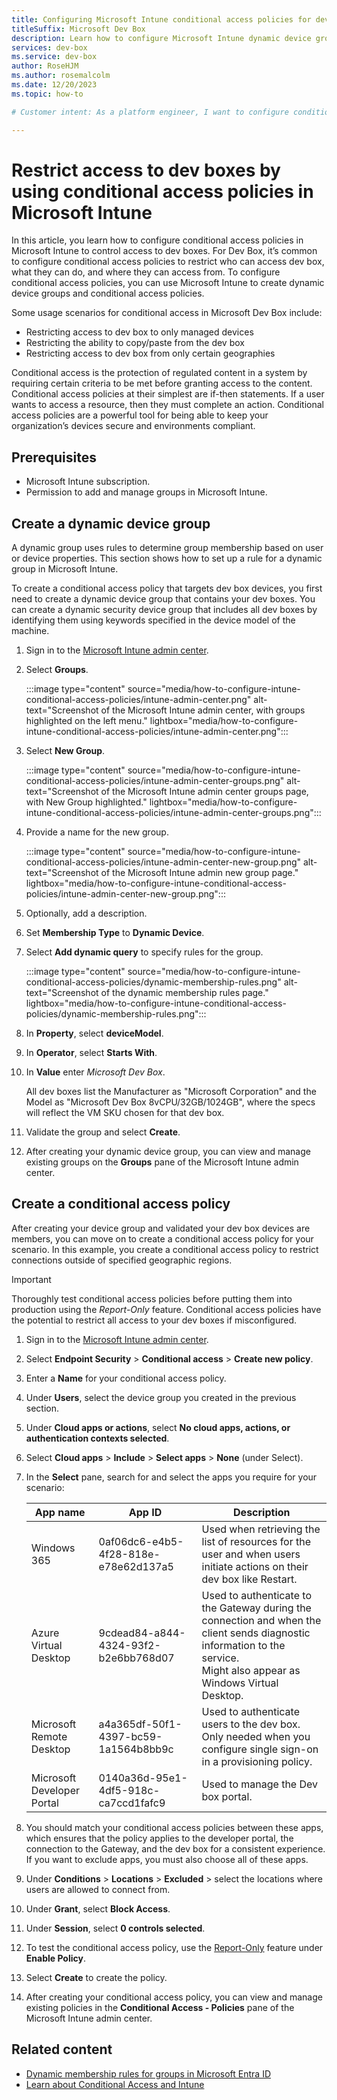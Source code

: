```yaml
---
title: Configuring Microsoft Intune conditional access policies for dev boxes
titleSuffix: Microsoft Dev Box
description: Learn how to configure Microsoft Intune dynamic device groups and conditional access policies to restrict access to dev boxes.
services: dev-box
ms.service: dev-box
author: RoseHJM
ms.author: rosemalcolm
ms.date: 12/20/2023
ms.topic: how-to

# Customer intent: As a platform engineer, I want to configure conditional access policies in Microsoft Intune so that I can control access to dev boxes.

---
```


# Restrict access to dev boxes by using conditional access policies in Microsoft Intune

In this article, you learn how to configure conditional access policies in Microsoft Intune to control access to dev boxes. For Dev Box, it’s common to configure conditional access policies to restrict who can access dev box, what they can do, and where they can access from. To configure conditional access policies, you can use Microsoft Intune to create dynamic device groups and conditional access policies.

Some usage scenarios for conditional access in Microsoft Dev Box include: 

- Restricting access to dev box to only managed devices 
- Restricting the ability to copy/paste from the dev box 
- Restricting access to dev box from only certain geographies 

Conditional access is the protection of regulated content in a system by requiring certain criteria to be met before granting access to the content. Conditional access policies at their simplest are if-then statements. If a user wants to access a resource, then they must complete an action. Conditional access policies are a powerful tool for being able to keep your organization’s devices secure and environments compliant. 

## Prerequisites

- Microsoft Intune subscription.
- Permission to add and manage groups in Microsoft Intune.

## Create a dynamic device group 

A dynamic group uses rules to determine group membership based on user or device properties. This section shows how to set up a rule for a dynamic group in Microsoft Intune.

To create a conditional access policy that targets dev box devices, you first need to create a dynamic device group that contains your dev boxes. You can create a dynamic security device group that includes all dev boxes by identifying them using keywords specified in the device model of the machine. 

1. Sign in to the [Microsoft Intune admin center](https://intune.microsoft.com). 
 
1. Select **Groups**. 

   :::image type="content" source="media/how-to-configure-intune-conditional-access-policies/intune-admin-center.png" alt-text="Screenshot of the Microsoft Intune admin center, with groups highlighted on the left menu." lightbox="media/how-to-configure-intune-conditional-access-policies/intune-admin-center.png"::: 

1. Select **New Group**. 

   :::image type="content" source="media/how-to-configure-intune-conditional-access-policies/intune-admin-center-groups.png" alt-text="Screenshot of the Microsoft Intune admin center groups page, with New Group highlighted." lightbox="media/how-to-configure-intune-conditional-access-policies/intune-admin-center-groups.png"::: 

1. Provide a name for the new group. 

   :::image type="content" source="media/how-to-configure-intune-conditional-access-policies/intune-admin-center-new-group.png" alt-text="Screenshot of the Microsoft Intune admin new group page." lightbox="media/how-to-configure-intune-conditional-access-policies/intune-admin-center-new-group.png"::: 

1. Optionally, add a description.  

1. Set **Membership Type** to **Dynamic Device**.

1. Select **Add dynamic query** to specify rules for the group. 

   :::image type="content" source="media/how-to-configure-intune-conditional-access-policies/dynamic-membership-rules.png" alt-text="Screenshot of the dynamic membership rules page." lightbox="media/how-to-configure-intune-conditional-access-policies/dynamic-membership-rules.png"::: 

1. In **Property**, select **deviceModel**. 

1. In **Operator**, select **Starts With**.

1. In **Value** enter *Microsoft Dev Box*.

   All dev boxes list the Manufacturer as "Microsoft Corporation" and the Model as "Microsoft Dev Box 8vCPU/32GB/1024GB", where the specs will reflect the VM SKU chosen for that dev box.

1. Validate the group and select **Create**. 

1. After creating your dynamic device group, you can view and manage existing groups on the ****Groups**** pane of the Microsoft Intune admin center.

## Create a conditional access policy  

After creating your device group and validated your dev box devices are members, you can move on to create a conditional access policy for your scenario. In this example, you create a conditional access policy to restrict connections outside of specified geographic regions. 

> [!IMPORTANT]
> Thoroughly test conditional access policies before putting them into production using the *Report-Only* feature. Conditional access policies have the potential to restrict all access to your dev boxes if misconfigured. 

1. Sign in to the [Microsoft Intune admin center](https://intune.microsoft.com). 

1. Select **Endpoint Security** > **Conditional access** > **Create new policy**. 

1. Enter a **Name** for your conditional access policy. 

1. Under **Users**, select the device group you created in the previous section. 

1. Under **Cloud apps or actions**, select **No cloud apps, actions, or authentication contexts selected**. 

1. Select **Cloud apps** > **Include** > **Select apps** > **None** (under Select). 

1. In the **Select** pane, search for and select the apps you require for your scenario: 
  
   | App name | App ID | Description |
   | --- | --- | --- |
   | Windows 365 | 0af06dc6-e4b5-4f28-818e-e78e62d137a5 | Used when retrieving the list of resources for the user and when users initiate actions on their dev box like Restart. |
   | Azure Virtual Desktop | 9cdead84-a844-4324-93f2-b2e6bb768d07 | Used to authenticate to the Gateway during the connection and when the client sends diagnostic information to the service. <br>Might also appear as Windows Virtual Desktop. |
   | Microsoft Remote Desktop | a4a365df-50f1-4397-bc59-1a1564b8bb9c | Used to authenticate users to the dev box. <br>Only needed when you configure single sign-on in a provisioning policy.  |
   | Microsoft Developer Portal | 0140a36d-95e1-4df5-918c-ca7ccd1fafc9 | Used to manage the Dev box portal. |

1. You should match your conditional access policies between these apps, which ensures that the policy applies to the developer portal, the connection to the Gateway, and the dev box for a consistent experience. If you want to exclude apps, you must also choose all of these apps. 

1. Under **Conditions** > **Locations** > **Excluded** > select the locations where users are allowed to connect from. 

1. Under **Grant**, select **Block Access**.

1. Under **Session**, select **0 controls selected**. 

1. To test the conditional access policy, use the [Report-Only](/entra/identity/conditional-access/concept-conditional-access-report-only) feature under **Enable Policy**. 

1. Select **Create** to create the policy. 

1. After creating your conditional access policy, you can view and manage existing policies in the **Conditional Access - Policies** pane of the Microsoft Intune admin center. 

## Related content

* [Dynamic membership rules for groups in Microsoft Entra ID](/entra/identity/users/groups-dynamic-membership)
* [Learn about Conditional Access and Intune](/mem/intune/protect/conditional-access)

